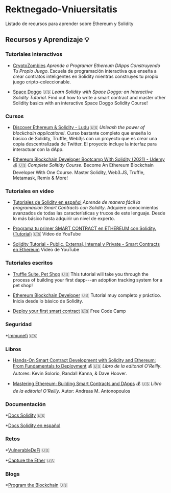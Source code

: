 # Rektnegado-Vniuersitatis

Listado de recursos para aprender sobre Ethereum y Solidity

## Recursos y Aprendizaje 💡

### Tutoriales interactivos

* [CryptoZombies](https://cryptozombies.io/es/)
  *Aprende a Programar Ethereum DApps Construyendo Tu Propio Juego*. Escuela de programación interactiva que enseña a crear contratos inteligentes en Solidity mientras construyes tu propio juego cripto-coleccionable.

* [Space Doggo](https://www.bitdegree.org/course/learn-solidity-space-doggos) 🇺🇸
  *Learn Solidity with Space Doggo: an Interactive Solidity Tutorial*. Find out how to write a smart contract and master other Solidity basics with an interactive Space Doggo Solidity Course!

### Cursos

* [Discover Ethereum & Solidity - Ludu](https://www.ludu.co/course/ethereum/) 🇺🇸
  *Unleash the power of blockchain applications!*. Curso bastante completo que enseña lo básico de Solidity, Truffle, Web3js con un proyecto que es crear una copia descentralizada de Twitter. El proyecto incluye la interfaz para interactuar con la dApp.

* [Ethereum Blockchain Developer Bootcamp With Solidity (2021) - Udemy](https://www.udemy.com/course/blockchain-developer/) 💰 🇺🇸
  *Complete Solitidy Course*. Become An Ethereum Blockchain Developer With One Course. Master Solidity, Web3.JS, Truffle, Metamask, Remix & More!

### Tutoriales en video

* [Tutoriales de Solidity en español](https://www.youtube.com/playlist?list=PL-jD2YjEmwDqWgkBOiXEEXlHsiAUIqfM5)
  *Aprende de manera fácil la programación Smart Contracts con Solidity*. Adquiere conocimientos avanzados de todas las características y trucos de este lenguaje. Desde lo más básico hasta adquirir un nivel de experto.

* [Programa tu primer SMART CONTRACT en ETHEREUM con Solidity. (Tutorial)](https://www.youtube.com/watch?v=d3N8lbwLc_0&ab_channel=VictorSanz) 🇺🇸
  Vídeo de YouTube

* [Solidity Tutorial - Public, External, Internal y Private - Smart Contracts en Ethereum](https://www.youtube.com/watch?v=OFMadY-E6YM&ab_channel=AlbertoLasa)
  Vídeo de YouTube

### Tutoriales escritos

* [Truffle Suite. Pet Shop](https://www.trufflesuite.com/tutorial) 🇺🇸
  This tutorial will take you through the process of building your first dapp---an adoption tracking system for a pet shop!

* [Ethereum Blockchain Developer](https://ethereum-blockchain-developer.com/) 🇺🇸
  Tutorial muy completo y práctico. Inicia desde lo básico de Solidity.

* [Deploy your first smart contract](https://www.freecodecamp.org/news/how-to-write-and-deploy-your-first-smart-contract-341d5e2ffb35/) 🇺🇸
  Free Code Camp

### Seguridad

*[Immunefi](https://immunefi.com/learn/) 🇺🇸

### Libros

* [Hands-On Smart Contract Development with Solidity and Ethereum: From Fundamentals to Deployment](https://www.amazon.com.mx/Hands-Contract-Development-Solidity-Ethereum/dp/1492045268/ref=sr_1_1?__mk_es_MX=%C3%85M%C3%85%C5%BD%C3%95%C3%91&dchild=1&keywords=solidity&qid=1621138321&s=books&sr=1-1) 💰 🇺🇸
  *Libro de la editorial O'Reilly*. Autores: Kevin Solorio, Randall Kanna, & Dave Hoover.

* [Mastering Ethereum: Building Smart Contracts and DApps](https://www.amazon.com.mx/Mastering-Ethereum-Building-Smart-Contracts/dp/1491971940/ref=pd_sim_1?pd_rd_w=Hmbvt&pf_rd_p=b1f18791-6f3c-4122-92c7-39751234c45d&pf_rd_r=ZCMJ2FN4DY91H73H6WEX&pd_rd_r=decdaa66-e18d-4aa1-ae9a-fad776311d10&pd_rd_wg=OCi4p&pd_rd_i=1491971940&psc=1) 💰 🇺🇸
  *Libro de la editorial O'Reilly*. Autor: Andreas M. Antonopoulos

### Documentación

*[Docs Solidity](https://docs.soliditylang.org/en/v0.8.0/) 🇺🇸

*[Docs Solidity en español](https://solidity-es.readthedocs.io/es/latest/)

### Retos

*[VulnerableDeFi](https://www.damnvulnerabledefi.xyz/) 🇺🇸

*[Capture the Ether](https://capturetheether.com/) 🇺🇸

### Blogs

*[Program the Blockchain](https://programtheblockchain.com/) 🇺🇸



  